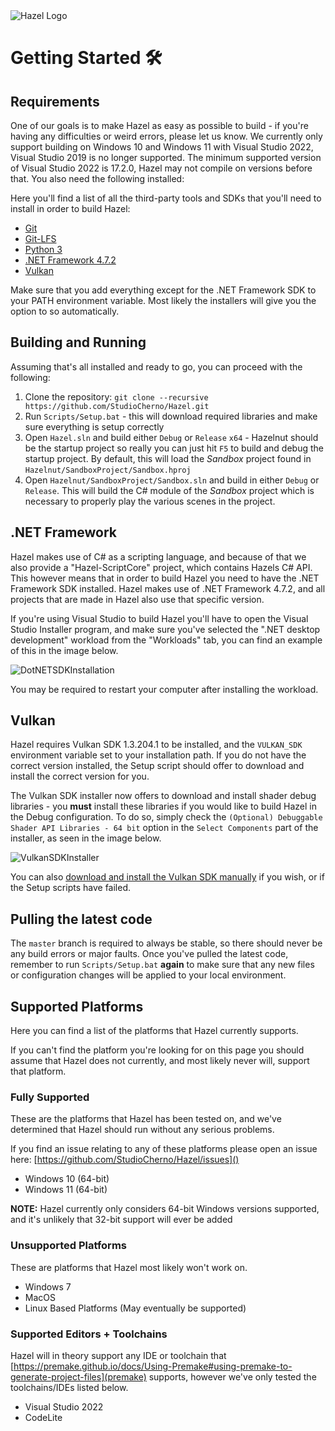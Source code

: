 <div class="title"> 
    <img src="/res/HazelGradientLogo-Square.png" alt="Hazel Logo" />
    <h1> Getting Started 🛠️ </h1>
</div>
 
## Requirements
One of our goals is to make Hazel as easy as possible to build - if you're having any difficulties or weird errors, please let us know. We currently only support building on Windows 10 and Windows 11 with Visual Studio 2022, Visual Studio 2019 is no longer supported. The minimum supported version of Visual Studio 2022 is 17.2.0, Hazel may not compile on versions before that. You also need the following installed:

Here you'll find a list of all the third-party tools and SDKs that you'll need to install in order to build Hazel:
 - [Git](https://git-scm.com/downloads)
 - [Git-LFS](https://git-lfs.github.com/)
 - [Python 3](https://www.python.org/downloads/)
 - [.NET Framework 4.7.2](#net-framework)
 - [Vulkan](#vulkan)

Make sure that you add everything except for the .NET Framework SDK to your PATH environment variable. Most likely the installers will give you the option to so automatically.

## Building and Running
Assuming that's all installed and ready to go, you can proceed with the following:

1. Clone the repository: `git clone --recursive https://github.com/StudioCherno/Hazel.git`
2. Run `Scripts/Setup.bat` - this will download required libraries and make sure everything is setup correctly
3. Open `Hazel.sln` and build either `Debug` or `Release` `x64` - Hazelnut should be the startup project so really you can just hit `F5` to build and debug the startup project. By default, this will load the _Sandbox_ project found in `Hazelnut/SandboxProject/Sandbox.hproj`
4. Open `Hazelnut/SandboxProject/Sandbox.sln` and build in either `Debug` or `Release`. This will build the C# module of the _Sandbox_ project which is necessary to properly play the various scenes in the project.

## .NET Framework
Hazel makes use of C# as a scripting language, and because of that we also provide a "Hazel-ScriptCore" project, which contains Hazels C# API. This however means that in order to build Hazel you need to have the .NET Framework SDK installed. Hazel makes use of .NET Framework 4.7.2, and all projects that are made in Hazel also use that specific version.

If you're using Visual Studio to build Hazel you'll have to open the Visual Studio Installer program, and make sure you've selected the ".NET desktop development" workload from the "Workloads" tab, you can find an example of this in the image below.

![DotNETSDKInstallation](res/NETFrameworkWorkload.jpg)

You may be required to restart your computer after installing the workload.

## Vulkan
Hazel requires Vulkan SDK 1.3.204.1 to be installed, and the `VULKAN_SDK` environment variable set to your installation path. If you do not have the correct version installed, the Setup script should offer to download and install the correct version for you.

The Vulkan SDK installer now offers to download and install shader debug libraries - you **must** install these libraries if you would like to build Hazel in the Debug configuration. To do so, simply check the `(Optional) Debuggable Shader API Libraries - 64 bit` option in the `Select Components` part of the installer, as seen in the image below.

![VulkanSDKInstaller](res/GettingStarted_VulkanDebugLibs.jpg)

You can also [download and install the Vulkan SDK manually](https://sdk.lunarg.com/sdk/download/1.3.204.1/windows/VulkanSDK-1.3.204.1-Installer.exe) if you wish, or if the Setup scripts have failed.

## Pulling the latest code
The `master` branch is required to always be stable, so there should never be any build errors or major faults. Once you've pulled the latest code, remember to run `Scripts/Setup.bat` **again** to make sure that any new files or configuration changes will be applied to your local environment.

## Supported Platforms

Here you can find a list of the platforms that Hazel currently supports.

If you can't find the platform you're looking for on this page you should assume that Hazel does not currently, and most likely never will, support that platform.

### Fully Supported
These are the platforms that Hazel has been tested on, and we've determined that Hazel should run without any serious problems.

If you find an issue relating to any of these platforms please open an issue here: [https://github.com/StudioCherno/Hazel/issues]()

* Windows 10 (64-bit)
* Windows 11 (64-bit)

**NOTE:** Hazel currently only considers 64-bit Windows versions supported, and it's unlikely that 32-bit support will ever be added

### Unsupported Platforms
These are platforms that Hazel most likely won't work on.

* Windows 7
* MacOS
* Linux Based Platforms (May eventually be supported)

### Supported Editors + Toolchains
Hazel will in theory support any IDE or toolchain that [https://premake.github.io/docs/Using-Premake#using-premake-to-generate-project-files](premake) supports, however we've only tested the toolchains/IDEs listed below.

* Visual Studio 2022
* CodeLite